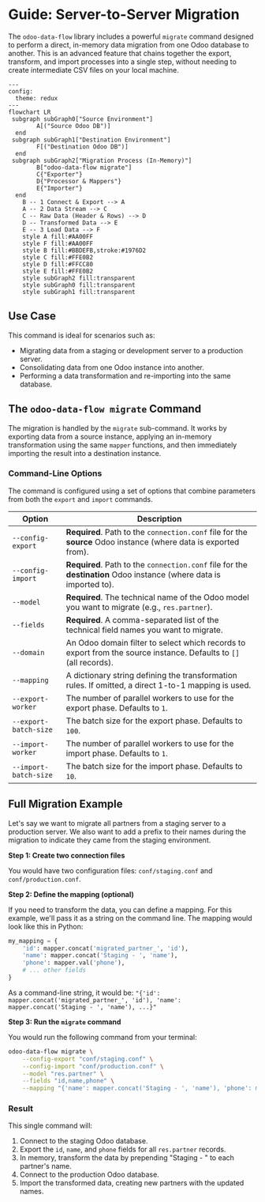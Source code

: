 # Guide: Server-to-Server Migration

The `odoo-data-flow` library includes a powerful `migrate` command designed to perform a direct, in-memory data migration from one Odoo database to another. This is an advanced feature that chains together the export, transform, and import processes into a single step, without needing to create intermediate CSV files on your local machine.

```{mermaid}
---
config:
  theme: redux
---
flowchart LR
 subgraph subGraph0["Source Environment"]
        A[("Source Odoo DB")]
  end
 subgraph subGraph1["Destination Environment"]
        F[("Destination Odoo DB")]
  end
 subgraph subGraph2["Migration Process (In-Memory)"]
        B["odoo-data-flow migrate"]
        C{"Exporter"}
        D{"Processor & Mappers"}
        E{"Importer"}
  end
    B -- 1 Connect & Export --> A
    A -- 2 Data Stream --> C
    C -- Raw Data (Header & Rows) --> D
    D -- Transformed Data --> E
    E -- 3 Load Data --> F
    style A fill:#AA00FF
    style F fill:#AA00FF
    style B fill:#BBDEFB,stroke:#1976D2
    style C fill:#FFE0B2
    style D fill:#FFCC80
    style E fill:#FFE0B2
    style subGraph2 fill:transparent
    style subGraph0 fill:transparent
    style subGraph1 fill:transparent

```

## Use Case

This command is ideal for scenarios such as:

- Migrating data from a staging or development server to a production server.
- Consolidating data from one Odoo instance into another.
- Performing a data transformation and re-importing into the same database.

## The `odoo-data-flow migrate` Command

The migration is handled by the `migrate` sub-command. It works by exporting data from a source instance, applying an in-memory transformation using the same `mapper` functions, and then immediately importing the result into a destination instance.

### Command-Line Options

The command is configured using a set of options that combine parameters from both the `export` and `import` commands.

| Option                | Description                                                                                                         |
| --------------------- | ------------------------------------------------------------------------------------------------------------------- |
| `--config-export`     | **Required**. Path to the `connection.conf` file for the **source** Odoo instance (where data is exported from).    |
| `--config-import`     | **Required**. Path to the `connection.conf` file for the **destination** Odoo instance (where data is imported to). |
| `--model`             | **Required**. The technical name of the Odoo model you want to migrate (e.g., `res.partner`).                       |
| `--fields`            | **Required**. A comma-separated list of the technical field names you want to migrate.                              |
| `--domain`            | An Odoo domain filter to select which records to export from the source instance. Defaults to `[]` (all records).   |
| `--mapping`           | A dictionary string defining the transformation rules. If omitted, a direct 1-to-1 mapping is used.                 |
| `--export-worker`     | The number of parallel workers to use for the export phase. Defaults to `1`.                                        |
| `--export-batch-size` | The batch size for the export phase. Defaults to `100`.                                                             |
| `--import-worker`     | The number of parallel workers to use for the import phase. Defaults to `1`.                                        |
| `--import-batch-size` | The batch size for the import phase. Defaults to `10`.                                                              |

## Full Migration Example

Let's say we want to migrate all partners from a staging server to a production server. We also want to add a prefix to their names during the migration to indicate they came from the staging environment.

**Step 1: Create two connection files**

You would have two configuration files: `conf/staging.conf` and `conf/production.conf`.

**Step 2: Define the mapping (optional)**

If you need to transform the data, you can define a mapping. For this example, we'll pass it as a string on the command line.
The mapping would look like this in Python:

```python
my_mapping = {
    'id': mapper.concat('migrated_partner_', 'id'),
    'name': mapper.concat('Staging - ', 'name'),
    'phone': mapper.val('phone'),
    # ... other fields
}
```

As a command-line string, it would be: `"{'id': mapper.concat('migrated_partner_', 'id'), 'name': mapper.concat('Staging - ', 'name'), ...}"`

**Step 3: Run the `migrate` command**

You would run the following command from your terminal:

```bash
odoo-data-flow migrate \
    --config-export "conf/staging.conf" \
    --config-import "conf/production.conf" \
    --model "res.partner" \
    --fields "id,name,phone" \
    --mapping "{'name': mapper.concat('Staging - ', 'name'), 'phone': mapper.val('phone')}"
```

### Result

This single command will:

1.  Connect to the staging Odoo database.
2.  Export the `id`, `name`, and `phone` fields for all `res.partner` records.
3.  In memory, transform the data by prepending "Staging - " to each partner's name.
4.  Connect to the production Odoo database.
5.  Import the transformed data, creating new partners with the updated names.
